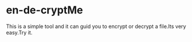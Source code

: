 # en-de-cryptMe
This is a simple tool and it can guid you to encrypt or decrypt a file.Its very easy.Try it.
